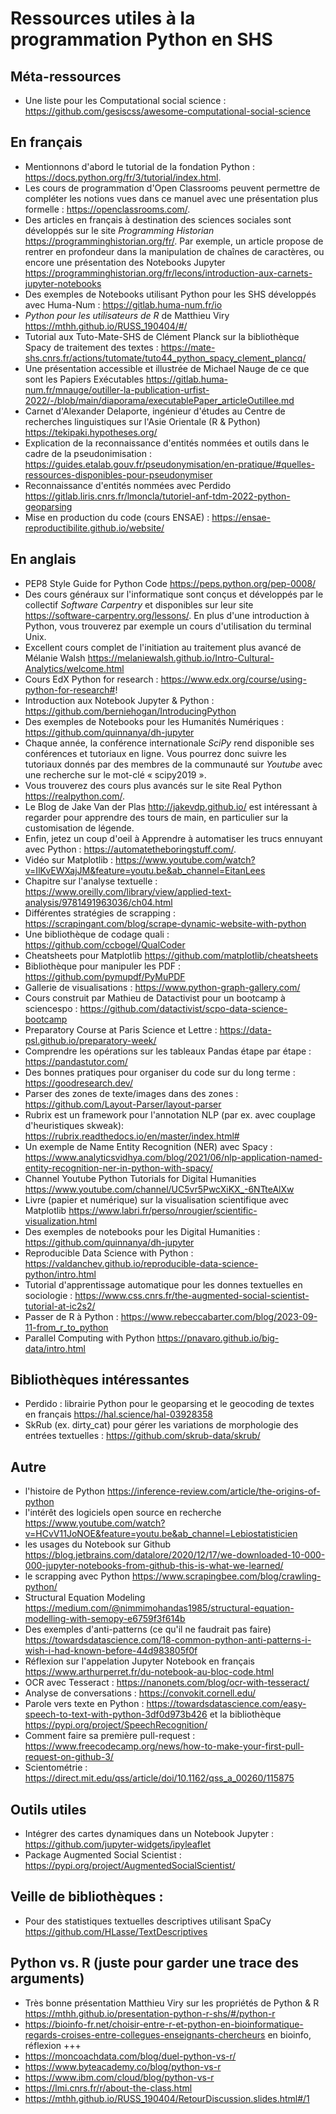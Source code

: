 # Ressources utiles à la programmation Python en SHS

## Méta-ressources

- Une liste pour les Computational social science : https://github.com/gesiscss/awesome-computational-social-science

## En français

- Mentionnons d'abord le tutorial de la fondation Python : https://docs.python.org/fr/3/tutorial/index.html.
- Les cours de programmation d'Open Classrooms peuvent permettre de compléter les notions vues dans ce manuel avec une présentation plus formelle : https://openclassrooms.com/.
- Des articles en français à destination des sciences sociales sont développés sur le site *Programming Historian* https://programminghistorian.org/fr/. Par exemple, un article propose de rentrer en profondeur dans la manipulation de chaînes de caractères, ou encore une présentation des Notebooks Jupyter https://programminghistorian.org/fr/lecons/introduction-aux-carnets-jupyter-notebooks
- Des exemples de Notebooks utilisant Python pour les SHS développés avec Huma-Num : https://gitlab.huma-num.fr/io
- *Python pour les utilisateurs de R* de Matthieu Viry https://mthh.github.io/RUSS_190404/#/
- Tutorial aux Tuto-Mate-SHS de Clément Planck sur la bibliothèque Spacy de traitement des textes : https://mate-shs.cnrs.fr/actions/tutomate/tuto44_python_spacy_clement_plancq/
- Une présentation accessible et illustrée de Michael Nauge de ce que sont les Papiers Exécutables https://gitlab.huma-num.fr/mnauge/outiller-la-publication-urfist-2022/-/blob/main/diaporama/executablePaper_articleOutillee.md
- Carnet d'Alexander Delaporte, ingénieur d'études au Centre de recherches linguistiques sur l'Asie Orientale (R & Python) https://tekipaki.hypotheses.org/
- Explication de la reconnaissance d'entités nommées et outils dans le cadre de la pseudonimisation : https://guides.etalab.gouv.fr/pseudonymisation/en-pratique/#quelles-ressources-disponibles-pour-pseudonymiser
- Reconnaissance d'entités nommées avec Perdido https://gitlab.liris.cnrs.fr/lmoncla/tutoriel-anf-tdm-2022-python-geoparsing
- Mise en production du code (cours ENSAE) : https://ensae-reproductibilite.github.io/website/


## En anglais

- PEP8 Style Guide for Python Code https://peps.python.org/pep-0008/
- Des cours généraux sur l'informatique sont conçus et développés par le collectif *Software Carpentry* et disponibles sur leur site https://software-carpentry.org/lessons/. En plus d'une introduction à Python, vous trouverez par exemple un cours d'utilisation du terminal Unix.
- Excellent cours complet de l'initiation au traitement plus avancé de Mélanie Walsh https://melaniewalsh.github.io/Intro-Cultural-Analytics/welcome.html
- Cours EdX Python for research : https://www.edx.org/course/using-python-for-research#!
- Introduction aux Notebook Jupyter & Python : https://github.com/berniehogan/IntroducingPython
- Des exemples de Notebooks pour les Humanités Numériques : https://github.com/quinnanya/dh-jupyter
- Chaque année, la conférence internationale *SciPy* rend disponible ses conférences et tutoriaux en ligne. Vous pourrez donc suivre les tutoriaux donnés par des membres de la communauté sur *Youtube* avec une recherche sur le mot-clé « scipy2019 ».
- Vous trouverez des cours plus avancés sur le site Real Python https://realpython.com/.
- Le Blog de Jake Van der Plas http://jakevdp.github.io/ est intéressant à regarder pour apprendre des tours de main, en particulier sur la customisation de légende.
- Enfin, jetez un coup d'oeil à Apprendre à automatiser les trucs ennuyant avec Python : https://automatetheboringstuff.com/.
- Vidéo sur Matplotlib : https://www.youtube.com/watch?v=IlKvEWXajJM&feature=youtu.be&ab_channel=EitanLees
- Chapitre sur l'analyse textuelle : https://www.oreilly.com/library/view/applied-text-analysis/9781491963036/ch04.html
- Différentes stratégies de scrapping : https://scrapingant.com/blog/scrape-dynamic-website-with-python
- Une bibliothèque de codage quali : https://github.com/ccbogel/QualCoder
- Cheatsheets pour Matplotlib https://github.com/matplotlib/cheatsheets
- Bibliothèque pour manipuler les PDF : https://github.com/pymupdf/PyMuPDF
- Gallerie de visualisations : https://www.python-graph-gallery.com/
- Cours construit par Mathieu de Datactivist pour un bootcamp à sciencespo : https://github.com/datactivist/scpo-data-science-bootcamp
- Preparatory Course at Paris Science et Lettre : https://data-psl.github.io/preparatory-week/
- Comprendre les opérations sur les tableaux Pandas étape par étape : https://pandastutor.com/
- Des bonnes pratiques pour organiser du code sur du long terme : https://goodresearch.dev/
- Parser des zones de texte/images dans des zones : https://github.com/Layout-Parser/layout-parser
- Rubrix est un framework pour l'annotation NLP (par ex. avec couplage d'heuristiques skweak): https://rubrix.readthedocs.io/en/master/index.html#
- Un exemple de Name Entity Recognition (NER) avec Spacy : https://www.analyticsvidhya.com/blog/2021/06/nlp-application-named-entity-recognition-ner-in-python-with-spacy/
- Channel Youtube Python Tutorials for Digital Humanities https://www.youtube.com/channel/UC5vr5PwcXiKX_-6NTteAlXw
- Livre (papier et numérique) sur la visualisation scientifique avec Matplotlib https://www.labri.fr/perso/nrougier/scientific-visualization.html
- Des exemples de notebooks pour les Digital Humanities : https://github.com/quinnanya/dh-jupyter
- Reproducible Data Science with Python : https://valdanchev.github.io/reproducible-data-science-python/intro.html
- Tutorial d'apprentissage automatique pour les donnes textuelles en sociologie : https://www.css.cnrs.fr/the-augmented-social-scientist-tutorial-at-ic2s2/
- Passer de R à Python : https://www.rebeccabarter.com/blog/2023-09-11-from_r_to_python
- Parallel Computing with Python https://pnavaro.github.io/big-data/intro.html


## Bibliothèques intéressantes
- Perdido : librairie Python pour le geoparsing et le geocoding de textes en français https://hal.science/hal-03928358
- SkRub (ex. dirty_cat) pour gérer les variations de morphologie des entrées textuelles : https://github.com/skrub-data/skrub/

## Autre 

- l'histoire de Python https://inference-review.com/article/the-origins-of-python
- l'intérêt des logiciels open source en recherche https://www.youtube.com/watch?v=HCvV11JoNOE&feature=youtu.be&ab_channel=Lebiostatisticien
- les usages du Notebook sur Github https://blog.jetbrains.com/datalore/2020/12/17/we-downloaded-10-000-000-jupyter-notebooks-from-github-this-is-what-we-learned/
- le scrapping avec Python https://www.scrapingbee.com/blog/crawling-python/
- Structural Equation Modeling https://medium.com/@nimmimohandas1985/structural-equation-modelling-with-semopy-e6759f3f614b
- Des exemples d'anti-patterns (ce qu'il ne faudrait pas faire) https://towardsdatascience.com/18-common-python-anti-patterns-i-wish-i-had-known-before-44d983805f0f
- Réflexion sur l'appelation Jupyter Notebook en français https://www.arthurperret.fr/du-notebook-au-bloc-code.html
- OCR avec Tesseract : https://nanonets.com/blog/ocr-with-tesseract/
- Analyse de conversations : https://convokit.cornell.edu/
- Parole vers texte en Python : https://towardsdatascience.com/easy-speech-to-text-with-python-3df0d973b426 et la bibliothèque https://pypi.org/project/SpeechRecognition/
- Comment faire sa première pull-request : https://www.freecodecamp.org/news/how-to-make-your-first-pull-request-on-github-3/
- Scientométrie : https://direct.mit.edu/qss/article/doi/10.1162/qss_a_00260/115875

## Outils utiles

- Intégrer des cartes dynamiques dans un Notebook Jupyter : https://github.com/jupyter-widgets/ipyleaflet
- Package Augmented Social Scientist : https://pypi.org/project/AugmentedSocialScientist/

## Veille de bibliothèques :

- Pour des statistiques textuelles descriptives utilisant SpaCy https://github.com/HLasse/TextDescriptives

## Python vs. R (juste pour garder une trace des arguments)

- Très bonne présentation Matthieu Viry sur les propriétés de Python & R https://mthh.github.io/presentation-python-r-shs/#/python-r
- https://bioinfo-fr.net/choisir-entre-r-et-python-en-bioinformatique-regards-croises-entre-collegues-enseignants-chercheurs en bioinfo, réflexion +++
- https://moncoachdata.com/blog/duel-python-vs-r/
- https://www.byteacademy.co/blog/python-vs-r
- https://www.ibm.com/cloud/blog/python-vs-r
- https://lmi.cnrs.fr/r/about-the-class.html
- https://mthh.github.io/RUSS_190404/RetourDiscussion.slides.html#/1
